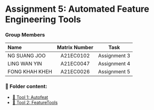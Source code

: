 # Assignment 5: Automated Feature Engineering Tools

### Group Members

| Name                                     | Matrix Number | Task |
| :---------------------------------------- | :-------------: | ------------- |
|NG SUANG JOO        | A21EC0102     | Assignment 3  |
|LING WAN YIN         | A21EC0047     | Assignment 4  |
|FONG KHAH KHEH         | A21EC0026   | Assignment 5    |


### 📂 Folder content:
* [📖 Tool 1: Autofeat](ass5.ipynb)
* [📖 Tool 2: FeatureTools](report.md)
